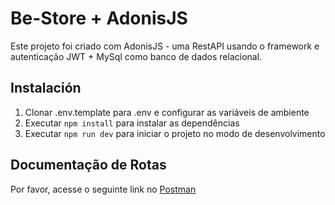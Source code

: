 # Be-Store + AdonisJS

Este projeto foi criado com AdonisJS - uma RestAPI usando o framework e autenticação JWT + MySql como banco de dados relacional.

## Instalación

1. Clonar .env.template para .env e configurar as variáveis de ambiente
2. Executar `npm install` para instalar as dependências
3. Executar `npm run dev` para iniciar o projeto no modo de desenvolvimento

## Documentação de Rotas

Por favor, acesse o seguinte link no [Postman](https://documenter.getpostman.com/view/15585864/2sA3BkcYo3)